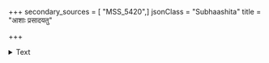 +++
secondary_sources = [ "MSS_5420",]
jsonClass = "Subhaashita"
title = "आशाः प्रसादयतु"

+++

<details><summary>Text</summary>

आशाः प्रसादयतु पुष्यतु वा चकोरान् कामं तनोतु कुमुदेषु मुदं सुधांशुः।  
एकः स एव परमुत्कटराहुदन्त- पत्रप्रवेशसमदुःखसुखः कुरङ्गः॥
</details>
